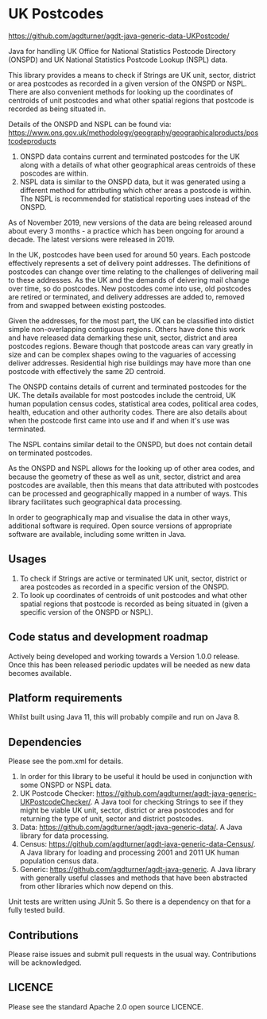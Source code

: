 # UK Postcodes

https://github.com/agdturner/agdt-java-generic-data-UKPostcode/

Java for handling UK Office for National Statistics Postcode Directory (ONSPD) and UK National Statistics Postcode Lookup (NSPL) data.

This library provides a means to check if Strings are UK unit, sector, district or area postcodes as recorded in a given version of the ONSPD or NSPL. There are also convenient methods for looking up the coordinates of centroids of unit postcodes and what other spatial regions that postcode is recorded as being situated in.

Details of the ONSPD and NSPL can be found via:
https://www.ons.gov.uk/methodology/geography/geographicalproducts/postcodeproducts
1. ONSPD data contains current and terminated postcodes for the UK along with a details of what other geographical areas centroids of these poscodes are within.
2. NSPL data is similar to the ONSPD data, but it was generated using a different method for attributing which other areas a postcode is within. The NSPL is recommended for statistical reporting uses instead of the ONSPD.

As of November 2019, new versions of the data are being released around about every 3 months - a practice which has been ongoing for around a decade. The latest versions were released in 2019.

In the UK, postcodes have been used for around 50 years. Each postcode effectively represents a set of delivery point addresses. The definitions of postcodes can change over time relating to the challenges of delivering mail to these addresses. As the UK and the demands of deivering mail change over time, so do postcodes. New postcodes come into use, old postcodes are retired or terminated, and delivery addresses are added to, removed from and swapped between existing postcodes.

Given the addresses, for the most part, the UK can be classified into distict simple non-overlapping contiguous regions. Others have done this work and have released data demarking these unit, sector, district and area postcodes regions. Beware though that postcode areas can vary greatly in size and can be complex shapes owing to the vaguaries of accessing deliver addresses. Residential high rise buildings may have more than one postcode with effectively the same 2D centroid.

The ONSPD contains details of current and terminated postcodes for the UK. The details available for most postcodes include the centroid, UK human population census codes, statistical area codes, political area codes, health, education and other authority codes. There are also details about when the postcode first came into use and if and when it's use was terminated.

The NSPL contains similar detail to the ONSPD, but does not contain detail on terminated postcodes.

As the ONSPD and NSPL allows for the looking up of other area codes, and because the geometry of these as well as unit, sector, district and area postcodes are available, then this means that data attributed with postcodes can be processed and geographically mapped in a number of ways. This library facilitates such geographical data processing.

In order to geographically map and visualise the data in other ways, additional software is required. Open source versions of appropriate software are available, including some written in Java.

## Usages
1. To check if Strings are active or terminated UK unit, sector, district or area postcodes as recorded in a specific version of the ONSPD.
2. To look up coordinates of centroids of unit postcodes and what other spatial regions that postcode is recorded as being situated in (given a specific version of the ONSPD or NSPL).

## Code status and development roadmap
Actively being developed and working towards a Version 1.0.0 release.
Once this has been released periodic updates will be needed as new data becomes available.

## Platform requirements
Whilst built using Java 11, this will probably compile and run on Java 8.

## Dependencies
Please see the pom.xml for details.
1. In order for this library to be useful it hould be used in conjunction with some ONSPD or NSPL data.
1. UK Postcode Checker: https://github.com/agdturner/agdt-java-generic-UKPostcodeChecker/. A Java tool for checking Strings to see if they might be viable UK unit, sector, district or area postcodes and for returning the type of unit, sector and district postcodes.
2. Data: https://github.com/agdturner/agdt-java-generic-data/. A Java library for data processing.
3. Census: https://github.com/agdturner/agdt-java-generic-data-Census/. A Java library for loading and processing 2001 and 2011 UK human population census data.
4. Generic: https://github.com/agdturner/agdt-java-generic. A Java library with generally useful classes and methods that have been abstracted from other libraries which now depend on this.

Unit tests are written using JUnit 5. So there is a dependency on that for a fully tested build.

## Contributions
Please raise issues and submit pull requests in the usual way. Contributions will be acknowledged.

## LICENCE
Please see the standard Apache 2.0 open source LICENCE.
